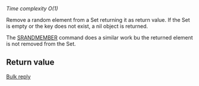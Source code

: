 

_Time complexity O(1)_

Remove a random element from a Set returning it as return value.
If the Set is empty or the key does not exist, a nil object is returned.

The [SRANDMEMBER][1] command does a similar work bu
the returned element is not removed from the Set.

## Return value

[Bulk reply][2]



[1]: /p/redis/wiki/SrandmemberCommand
[2]: /p/redis/wiki/ReplyTypes
